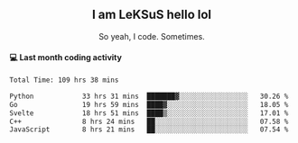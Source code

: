 <h2 align="center">I am LeKSuS hello lol</h2>
<p align="center">So yeah, I code. Sometimes.</p>

#### :computer: Last month coding activity
<!--START_SECTION:waka-->

```txt
Total Time: 109 hrs 38 mins

Python            33 hrs 31 mins  ███████▓░░░░░░░░░░░░░░░░░   30.26 %
Go                19 hrs 59 mins  ████▓░░░░░░░░░░░░░░░░░░░░   18.05 %
Svelte            18 hrs 51 mins  ████▒░░░░░░░░░░░░░░░░░░░░   17.01 %
C++               8 hrs 24 mins   ██░░░░░░░░░░░░░░░░░░░░░░░   07.58 %
JavaScript        8 hrs 21 mins   ██░░░░░░░░░░░░░░░░░░░░░░░   07.54 %
```

<!--END_SECTION:waka-->

